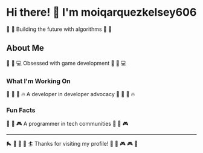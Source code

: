 # Hi there! 👋 I'm moiqarquezkelsey606

🏒 🥋 Building the future with algorithms 🏒 🥋

## About Me
🌺 🎰 💻 Obsessed with game development 🌺 🎰 💻

### What I'm Working On
🎻 🎱 🎹 🔥 A developer in developer advocacy 🎻 🎱 🎹 🔥

### Fun Facts
🎣 🎰 🎮 A programmer in tech communities 🎣 🎰 🎮

---
🛼 🏓 🌟 🎽 🏄 Thanks for visiting my profile! 🥋 🚣 🎮 🎮 🎾
